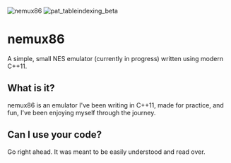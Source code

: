 ![nemux86](https://i.imgur.com/dmwvVEa.jpg)
![pat_tableindexing_beta](https://i.imgur.com/b8hso4O.png)

# nemux86
A simple, small NES emulator (currently in progress) written using modern C++11.

## What is it?
nemux86 is an emulator I've been writing in C++11, made for practice, and fun, I've been enjoying myself through the journey.

## Can I use your code?
Go right ahead. It was meant to be easily understood and read over.
